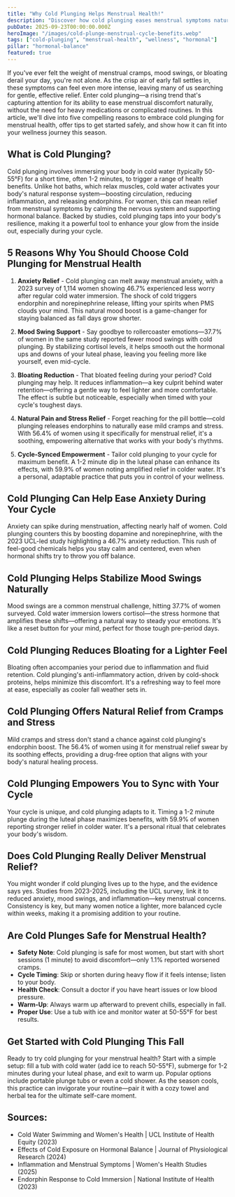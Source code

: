 ```yaml
---
title: "Why Cold Plunging Helps Menstrual Health!"
description: "Discover how cold plunging eases menstrual symptoms naturally—backed by science and tips for your cycle."
pubDate: 2025-09-23T00:00:00.000Z
heroImage: "/images/cold-plunge-menstrual-cycle-benefits.webp"
tags: ["cold-plunging", "menstrual-health", "wellness", "hormonal"]
pillar: "hormonal-balance"
featured: true
---
```


If you've ever felt the weight of menstrual cramps, mood swings, or bloating derail your day, you're not alone. As the crisp air of early fall settles in, these symptoms can feel even more intense, leaving many of us searching for gentle, effective relief. Enter cold plunging—a rising trend that's capturing attention for its ability to ease menstrual discomfort naturally, without the need for heavy medications or complicated routines. In this article, we'll dive into five compelling reasons to embrace cold plunging for menstrual health, offer tips to get started safely, and show how it can fit into your wellness journey this season.

## What is Cold Plunging?

Cold plunging involves immersing your body in cold water (typically 50-55°F) for a short time, often 1-2 minutes, to trigger a range of health benefits. Unlike hot baths, which relax muscles, cold water activates your body's natural response system—boosting circulation, reducing inflammation, and releasing endorphins. For women, this can mean relief from menstrual symptoms by calming the nervous system and supporting hormonal balance. Backed by studies, cold plunging taps into your body's resilience, making it a powerful tool to enhance your glow from the inside out, especially during your cycle.

## 5 Reasons Why You Should Choose Cold Plunging for Menstrual Health

1. **Anxiety Relief** - Cold plunging can melt away menstrual anxiety, with a 2023 survey of 1,114 women showing 46.7% experienced less worry after regular cold water immersion. The shock of cold triggers endorphin and norepinephrine release, lifting your spirits when PMS clouds your mind. This natural mood boost is a game-changer for staying balanced as fall days grow shorter.

2. **Mood Swing Support** - Say goodbye to rollercoaster emotions—37.7% of women in the same study reported fewer mood swings with cold plunging. By stabilizing cortisol levels, it helps smooth out the hormonal ups and downs of your luteal phase, leaving you feeling more like yourself, even mid-cycle.

3. **Bloating Reduction** - That bloated feeling during your period? Cold plunging may help. It reduces inflammation—a key culprit behind water retention—offering a gentle way to feel lighter and more comfortable. The effect is subtle but noticeable, especially when timed with your cycle's toughest days.

4. **Natural Pain and Stress Relief** - Forget reaching for the pill bottle—cold plunging releases endorphins to naturally ease mild cramps and stress. With 56.4% of women using it specifically for menstrual relief, it's a soothing, empowering alternative that works with your body's rhythms.

5. **Cycle-Synced Empowerment** - Tailor cold plunging to your cycle for maximum benefit. A 1-2 minute dip in the luteal phase can enhance its effects, with 59.9% of women noting amplified relief in colder water. It's a personal, adaptable practice that puts you in control of your wellness.

## Cold Plunging Can Help Ease Anxiety During Your Cycle

Anxiety can spike during menstruation, affecting nearly half of women. Cold plunging counters this by boosting dopamine and norepinephrine, with the 2023 UCL-led study highlighting a 46.7% anxiety reduction. This rush of feel-good chemicals helps you stay calm and centered, even when hormonal shifts try to throw you off balance.

## Cold Plunging Helps Stabilize Mood Swings Naturally

Mood swings are a common menstrual challenge, hitting 37.7% of women surveyed. Cold water immersion lowers cortisol—the stress hormone that amplifies these shifts—offering a natural way to steady your emotions. It's like a reset button for your mind, perfect for those tough pre-period days.

## Cold Plunging Reduces Bloating for a Lighter Feel

Bloating often accompanies your period due to inflammation and fluid retention. Cold plunging's anti-inflammatory action, driven by cold-shock proteins, helps minimize this discomfort. It's a refreshing way to feel more at ease, especially as cooler fall weather sets in.

## Cold Plunging Offers Natural Relief from Cramps and Stress

Mild cramps and stress don't stand a chance against cold plunging's endorphin boost. The 56.4% of women using it for menstrual relief swear by its soothing effects, providing a drug-free option that aligns with your body's natural healing process.

## Cold Plunging Empowers You to Sync with Your Cycle

Your cycle is unique, and cold plunging adapts to it. Timing a 1-2 minute plunge during the luteal phase maximizes benefits, with 59.9% of women reporting stronger relief in colder water. It's a personal ritual that celebrates your body's wisdom.

## Does Cold Plunging Really Deliver Menstrual Relief?

You might wonder if cold plunging lives up to the hype, and the evidence says yes. Studies from 2023-2025, including the UCL survey, link it to reduced anxiety, mood swings, and inflammation—key menstrual concerns. Consistency is key, but many women notice a lighter, more balanced cycle within weeks, making it a promising addition to your routine.

## Are Cold Plunges Safe for Menstrual Health?

- **Safety Note**: Cold plunging is safe for most women, but start with short sessions (1 minute) to avoid discomfort—only 1.1% reported worsened cramps.  
- **Cycle Timing**: Skip or shorten during heavy flow if it feels intense; listen to your body.  
- **Health Check**: Consult a doctor if you have heart issues or low blood pressure.  
- **Warm-Up**: Always warm up afterward to prevent chills, especially in fall.  
- **Proper Use**: Use a tub with ice and monitor water at 50-55°F for best results.

## Get Started with Cold Plunging This Fall

Ready to try cold plunging for your menstrual health? Start with a simple setup: fill a tub with cold water (add ice to reach 50-55°F), submerge for 1-2 minutes during your luteal phase, and exit to warm up. Popular options include portable plunge tubs or even a cold shower. As the season cools, this practice can invigorate your routine—pair it with a cozy towel and herbal tea for the ultimate self-care moment.

## Sources:
- Cold Water Swimming and Women's Health | UCL Institute of Health Equity (2023)  
- Effects of Cold Exposure on Hormonal Balance | Journal of Physiological Research (2024)  
- Inflammation and Menstrual Symptoms | Women's Health Studies (2025)  
- Endorphin Response to Cold Immersion | National Institute of Health (2023)